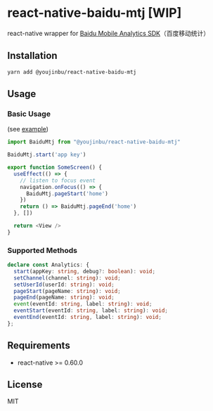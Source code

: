 # react-native-baidu-mtj [WIP]

react-native wrapper for [Baidu Mobile Analytics SDK](https://mtj.baidu.com/web/sdk/index)（百度移动统计）

## Installation

```sh
yarn add @youjinbu/react-native-baidu-mtj
```

## Usage

### Basic Usage
(see [example](/example))

```js
import BaiduMtj from "@youjinbu/react-native-baidu-mtj"

BaiduMtj.start('app key')

export function SomeScreen() {
  useEffect(() => {
    // listen to focus event
    navigation.onFocus(() => {
      BaiduMtj.pageStart('home')
    })
    return () => BaiduMtj.pageEnd('home')
  }, [])

  return <View />
}
```

### Supported Methods

```ts
declare const Analytics: {
  start(appKey: string, debug?: boolean): void;
  setChannel(channel: string): void;
  setUserId(userId: string): void;
  pageStart(pageName: string): void;
  pageEnd(pageName: string): void;
  event(eventId: string, label: string): void;
  eventStart(eventId: string, label: string): void;
  eventEnd(eventId: string, label: string): void;
};
```

## Requirements

- react-native >= 0.60.0

## License

MIT

